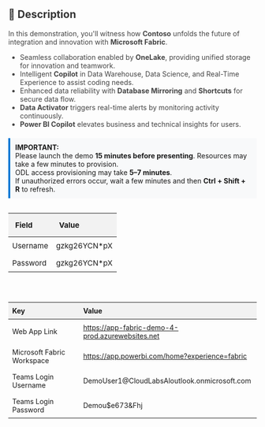 <h2 style="color: #333;">📄 Description</h2>
<p style="font-size:14px; color:#444;">
In this demonstration, you'll witness how <strong>Contoso</strong> unfolds the future of integration and innovation with <strong>Microsoft Fabric</strong>.
</p>
<ul style="font-size:14px; color:#444;">
  <li>Seamless collaboration enabled by <strong>OneLake</strong>, providing unified storage for innovation and teamwork.</li>
  <li>Intelligent <strong>Copilot</strong> in Data Warehouse, Data Science, and Real-Time Experience to assist coding needs.</li>
  <li>Enhanced data reliability with <strong>Database Mirroring</strong> and <strong>Shortcuts</strong> for secure data flow.</li>
  <li><strong>Data Activator</strong> triggers real-time alerts by monitoring activity continuously.</li>
  <li><strong>Power BI Copilot</strong> elevates business and technical insights for users.</li>
</ul>

<div style="background:#f8f9fa; padding:10px; border-left:4px solid #0078d4; margin:20px 0;">
  <strong>IMPORTANT:</strong><br>
  Please launch the demo <strong>15 minutes before presenting</strong>. Resources may take a few minutes to provision.<br>
  ODL access provisioning may take <strong>5–7 minutes</strong>.<br>
  If unauthorized errors occur, wait a few minutes and then <strong>Ctrl + Shift + R</strong> to refresh.
</div>

<table style="width: 100%; border-collapse: collapse; font-size: 15px; margin: 30px auto;">
  <thead>
    <tr style="background: #f2f2f2;">
      <th style="padding: 14px; text-align: left;">Field</th>
      <th style="padding: 14px; text-align: left;">Value</th>
    </tr>
  </thead>
  <tbody>
    <tr>
      <td style="padding:8px;">Username                                  </td>
      <td style="padding:8px;">gzkg26YCN*pX                              </td>
      </td>
    </tr>
    <tr>
      <td style="padding:8px;">Password                                  </td>
      <td style="padding:8px;">gzkg26YCN*pX                              </td>
    </tr>
  </tbody>
</table>

<br>

<table style="width:100%; border-collapse:collapse; font-size:14px;">
  <thead>
    <tr style="background:#f2f2f2;">
      <th style="text-align:left; padding:8px;">Key</th>
      <th style="text-align:left; padding:8px;">Value</th>
    </tr>
  </thead>
  <tbody>
    <tr>
      <td style="padding:8px;">Web App Link</td>
      <td style="padding:8px;"><a href="https://app-fabric-demo-4-prod.azurewebsites.net" target="_blank">https://app-fabric-demo-4-prod.azurewebsites.net</a></td>
    </tr>
    <tr>
      <td style="padding:8px;">Microsoft Fabric Workspace</td>
      <td style="padding:8px;"><a href="https://app.powerbi.com/home?experience=fabric" target="_blank">https://app.powerbi.com/home?experience=fabric</a></td>
    </tr>
    <tr>
      <td style="padding:8px;">Teams Login Username</td>
      <td style="padding:8px;">DemoUser1@CloudLabsAloutlook.onmicrosoft.com</td>
    </tr>
    <tr>
      <td style="padding:8px;">Teams Login Password</td>
      <td style="padding:8px;">Demou$e673&Fhj</td>
    </tr>
  </tbody>
</table>
